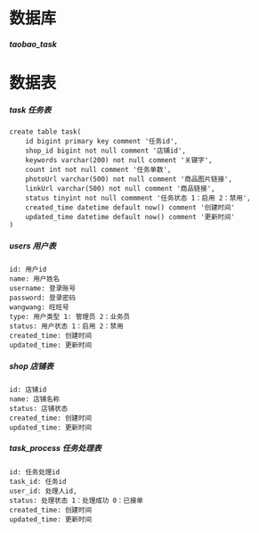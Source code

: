 # 数据库
##### taobao_task

# 数据表

##### task 任务表
    create table task(
        id bigint primary key comment '任务id',
        shop_id bigint not null comment '店铺id',
        keywords varchar(200) not null comment '关键字',
        count int not null comment '任务单数',
        photoUrl varchar(500) not null comment '商品图片链接',
        linkUrl varchar(500) not null comment '商品链接',
        status tinyint not null commment '任务状态 1：启用 2：禁用',
        created_time datetime default now() comment '创建时间'
        updated_time datetime default now() comment '更新时间'
    )
    
##### users 用户表
    id: 用户id
    name: 用户姓名
    username: 登录账号
    password: 登录密码
    wangwang: 旺旺号
    type: 用户类型 1: 管理员 2：业务员
    status: 用户状态 1：启用 2：禁用
    created_time: 创建时间
    updated_time: 更新时间
    
##### shop 店铺表
    id: 店铺id
    name: 店铺名称
    status: 店铺状态
    created_time: 创建时间
    updated_time: 更新时间
    
##### task_process 任务处理表
    id: 任务处理id
    task_id: 任务id
    user_id: 处理人id,
    status: 处理状态 1：处理成功 0：已接单
    created_time: 创建时间
    updated_time: 更新时间

